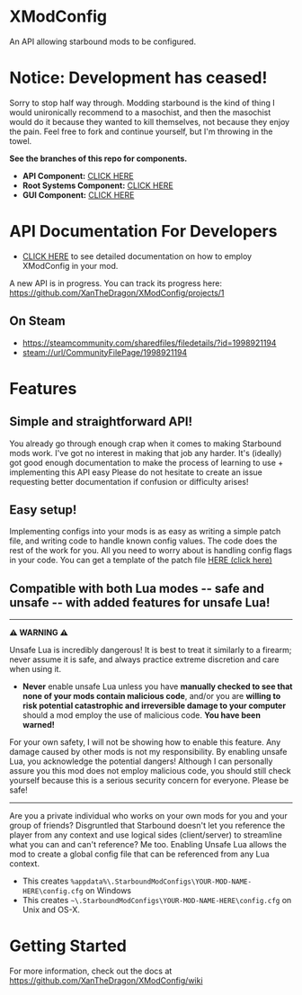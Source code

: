 # XModConfig
An API allowing starbound mods to be configured.

# Notice: Development has ceased!
Sorry to stop half way through. Modding starbound is the kind of thing I would unironically recommend to a masochist, and then the masochist would do it because they wanted to kill themselves, not because they enjoy the pain. Feel free to fork and continue yourself, but I'm throwing in the towel.

**See the branches of this repo for components.**
- **API Component:** [CLICK HERE](https://github.com/XanTheDragon/XModConfig/tree/API)
- **Root Systems Component:** [CLICK HERE](https://github.com/XanTheDragon/XModConfig/tree/RootSys)
- **GUI Component:** [CLICK HERE](https://github.com/XanTheDragon/XModConfig/tree/Interface)

# API Documentation For Developers
- [CLICK HERE](https://github.com/XanTheDragon/XModConfig/wiki) to see detailed documentation on how to employ XModConfig in your mod.

A new API is in progress. You can track its progress here: https://github.com/XanTheDragon/XModConfig/projects/1

## On Steam
* https://steamcommunity.com/sharedfiles/filedetails/?id=1998921194
* [steam://url/CommunityFilePage/1998921194](https://xansangrysteamredirect.blogspot.com?steamUrl=steam://url/CommunityFilePage/1998921194)

# Features

## Simple and straightforward API!
You already go through enough crap when it comes to making Starbound mods work. I've got no interest in making that job any harder. It's (ideally) got good enough documentation to make the process of learning to use + implementing this API easy Please do not hesitate to create an issue requesting better documentation if confusion or difficulty arises!

## Easy setup!
Implementing configs into your mods is as easy as writing a simple patch file, and writing code to handle known config values. The code does the rest of the work for you. All you need to worry about is handling config flags in your code. You can get a template of the patch file [HERE (click here)](https://github.com/XanTheDragon/XModConfig/blob/RootSys/XMODCONFIG.config.patch-example)

## Compatible with both Lua modes -- safe and unsafe -- with added features for unsafe Lua!

***

**⚠️ WARNING ⚠️** 

Unsafe Lua is incredibly dangerous! It is best to treat it similarly to a firearm; never assume it is safe, and always practice extreme discretion and care when using it.
- **Never** enable unsafe Lua unless you have **manually checked to see that none of your mods contain malicious code**, and/or you are **willing to risk potential catastrophic and irreversible damage to your computer** should a mod employ the use of malicious code. **You have been warned!**

For your own safety, I will not be showing how to enable this feature. Any damage caused by other mods is not my responsibility. By enabling unsafe Lua, you acknowledge the potential dangers! Although I can personally assure you this mod does not employ malicious code, you should still check yourself because this is a serious security concern for everyone. Please be safe!

***

Are you a private individual who works on your own mods for you and your group of friends? Disgruntled that Starbound doesn't let you reference the player from any context and use logical sides (client/server) to streamline what you can and can't reference? Me too. Enabling Unsafe Lua allows the mod to create a global config file that can be referenced from any Lua context.
 - This creates `%appdata%\.StarboundModConfigs\YOUR-MOD-NAME-HERE\config.cfg` on Windows
 - This creates `~\.StarboundModConfigs\YOUR-MOD-NAME-HERE\config.cfg` on Unix and OS-X.
 
 
# Getting Started

For more information, check out the docs at https://github.com/XanTheDragon/XModConfig/wiki
